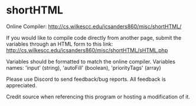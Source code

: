 # shortHTML

Online Compiler: http://cs.wilkescc.edu/icsanders860/misc/shortHTML/

If you would like to compile code directly from another page, submit the variables through an HTML form to this link: http://cs.wilkescc.edu/icsanders860/misc/shortHTML/sHTML.php

Variables should be formatted to match the online compiler. 
Variables names: 'input' (string), 'autoFill' (boolean), 'priorityTags' (array)

Please use Discord to send feedback/bug reports.
All feedback is appreciated.

Credit source when referencing this program or hosting a modification of it.
